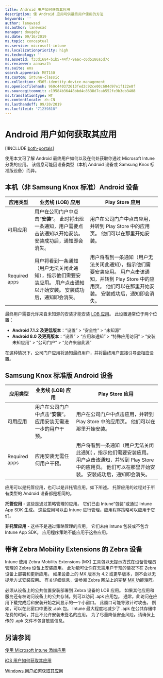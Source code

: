 ```yaml
---
title: Android 用户如何获取其应用
description: 使 Android 应用可供最终用户使用的方法
keywords: ''
author: lenewsad
ms.author: lanewsad
manager: dougeby
ms.date: 09/16/2019
ms.topic: conceptual
ms.service: microsoft-intune
ms.localizationpriority: high
ms.technology: ''
ms.assetid: f33d1684-b1b5-44f7-9aac-c6d5186a5d7c
ms.reviewer: aanavath
ms.suite: ems
search.appverid: MET150
ms.custom: intune-classic
ms.collection: M365-identity-device-management
ms.openlocfilehash: 960c440372613fed2c92ce00c604d97e1f122e8f
ms.sourcegitcommit: c19584b36448bbd4c8638d7cab552fe9b3eb3408
ms.translationtype: HT
ms.contentlocale: zh-CN
ms.lasthandoff: 09/20/2019
ms.locfileid: "71239818"
---
```

# <a name="how-your-android-users-get-their-apps"></a>Android 用户如何获取其应用

[!INCLUDE [both-portals](./includes/note-for-both-portals.md)]

使用本文可了解 Android 最终用户如何以及在何处获取你通过 Microsoft Intune 分发的应用。 该信息可能因设备类型（本机 Android 设备或 Samsung Knox 标准版设备）而异。

## <a name="native-non-samsung-knox-standard-android-devices"></a>本机（非 Samsung Knox 标准）Android 设备

| 应用类型 | 业务线 (LOB) 应用 | Play Store 应用  |
| ------------- |-------------| -----|
| 可用应用      | 用户在公司门户中点击“**安装**”。 此时将出现一条通知，用户需要点击该通知以开始安装。 安装成功后，通知即会消失。 | 用户在公司门户中点击应用，并转到 Play Store 中的应用页。 他们可以在那里开始安装。|
| Required apps      | 用户将看到一条通知（用户无法关闭此通知），指示他们需要安装应用。 用户点击通知以开始安装。 安装成功后，通知即会消失。    | 用户将看到一条通知（用户无法关闭此通知），指示他们需要安装应用。 用户点击该通知，并转到 Play Store 中的应用页。 他们可以在那里开始安装。 安装成功后，通知即会消失。 |

最终用户需要允许来自未知源的安装才能安装 [LOB 应用](lob-apps-android.md)。 此设置通常位于两个位置：

* **Android 7.1.2 及更低版本**：“设置” > “安全性” > “未知源”
* **Android 8.0 及更高版本**：“设置” > “应用和通知” > “特殊应用访问” > “安装未知应用” > “公司门户” > “允许来自此源”

在这种情况下，公司门户应用将通知最终用户，并将最终用户直接引导至相应设置。 

## <a name="samsung-knox-standard-android-devices"></a>Samsung Knox 标准版 Android 设备

| 应用类型 | 业务线 (LOB) 应用 | Play Store 应用  |
| ------------- |-------------| -----|
| 可用应用      | 用户在公司门户中点击“**安装**”。 应用安装无需进一步的用户干预。 | 用户在公司门户中点击应用，并转到 Play Store 中的应用页。 他们可以在那里开始安装。|
| Required apps      | 应用安装无需任何用户干预。    | 用户将看到一条通知（用户无法关闭此通知），指示他们需要安装应用。 用户点击该通知，并转到 Play Store 中的应用页。 他们可以在那里开始安装。 安装成功后，通知即会消失。 |

应用可以是托管应用，也可以是非托管应用，如下所述。 托管应用的过程对于所有类型的 Android 设备都是相同的。

**托管应用** - 这些是通过策略管理的应用。 它们已由 Intune“包装”或通过 Intune App SDK 生成。 这些应用可以由 Intune 进行管理，应用程序策略可以应用于它们。

**非托管应用** - 这些不是通过策略管理的应用。 它们未由 Intune 包装或不包含 Intune App SDK。 应用程序策略不能应用于这些应用。

## <a name="zebra-devices-with-zebra-mobility-extensions"></a>带有 Zebra Mobility Extensions 的 Zebra 设备

Intune 使用 Zebra Mobility Extensions (MX) 工具包以无提示方式在设备管理员管理的 Zebra 设备上安装应用。 此功能可让你在无需用户干预的情况下在 Zebra 设备上部署和更新应用。 如果设备上的 MX 版本为 4.2 或更早版本，则不会以无提示方式安装应用。 有关详细信息，请参阅 Zebra 网站上的[完整 MX 功能矩阵](http://techdocs.zebra.com/mx/compatibility/)。

必须从设备上的公共位置安装部署到 Zebra 设备的 LOB 应用。 如果其他应用和服务还有权访问设备上的公共存储，则可以访问 .apk 应用包。 通常，此访问在应用下载完成后和安装开始之间显示的一个小窗口。 此窗口可能导致计时攻击。 例如，可以在此窗口中更改 .apk 包。 Intune 最大程度地减少了 .apk 在公共存储中花费的时间，并且不允许安装未签名的应用。 为了尽量降低安全风险，请确保上传的 .apk 文件不包含敏感信息。

## <a name="see-also"></a>另请参阅

[使用 Microsoft Intune 添加应用](apps-add.md)

[iOS 用户如何获取其应用](end-user-apps-ios.md)

[Windows 用户如何获取其应用](end-user-apps-windows.md)
